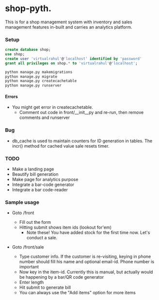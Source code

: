 # shop-pyth.
This is for a shop management system with inventory and sales management
features in-built and carries an analytics platform.

### Setup
```SQL
create database shop;
use shop;
create user 'virtualrahul'@'localhost' identified by 'password'
grant all privileges on shop.* to 'virtualrahul'@'localhost';
```

```bash
python manage.py makemigrations
python manage.py migrate
python manage.py createcachetable
python manage.py runserver
```

#### Errors
* You might get error in createcachetable.
    * Comment out code in front/__init__py and re-run, then remove comments and
runserver

### Bug
* db_cache is used to maintain counters for ID generation in tables. The incr()
    method for cached value sale resets timer.

### TODO
* Make a landing page
* Beautify bill generation
* Make page for analytics purpose
* Integrate a bar-code generator
* Integrate a bar code-reader

### Sample usage
* Goto /front
    * Fill out the form
    * Hitting submit shows item ids (lookout for'em)
        * Note these!
You have added stock for the first time now. Let's conduct a sale.

* Goto /front/sale
    * Type customer info. If the customer is re-visiting, keying in phone number
    should fill his name and optional email-id. Phone number is important
    * Now key in the item-id. Currently this is manual, but actually would be
    happening by a bar/QR code generator
    * Enter length
    * Hit submit to generate bill
    * You can always use the "Add items" option for more items
